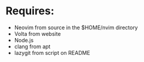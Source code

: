 # Requires:

- Neovim from source in the $HOME/nvim directory
- Volta from website
- Node.js
- clang from apt
- lazygit from script on README
